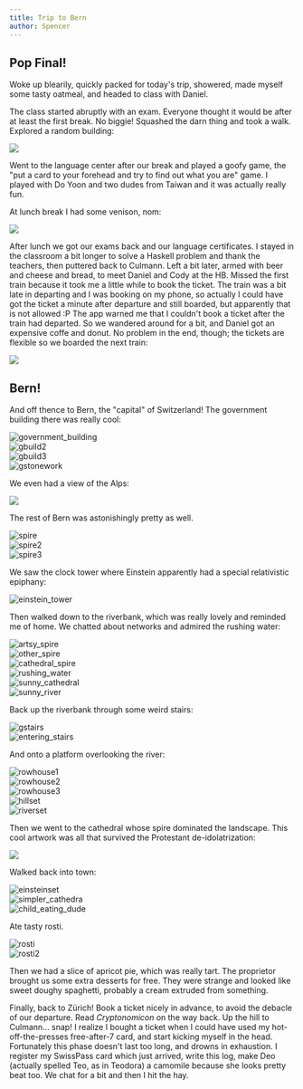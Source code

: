 ```yaml
---
title: Trip to Bern
author: Spencer
---
```


## Pop Final!

Woke up blearily, quickly packed for today's trip, showered, made myself some tasty oatmeal, and headed to class with Daniel.

The class started abruptly with an exam. Everyone thought it would be after at least the first break. No biggie! Squashed the darn thing and took a walk. Explored a random building:

![](../images/cool_atrium.jpg)

Went to the language center after our break and played a goofy game, the "put a card to your forehead and try to find out what you are" game. I played with Do Yoon and two dudes from Taiwan and it was actually really fun.

At lunch break I had some venison, nom:

![](../images/venison.jpg)

After lunch we got our exams back and our language certificates. I stayed in the classroom a bit longer to solve a Haskell problem and thank the teachers, then puttered back to Culmann. Left a bit later, armed with beer and cheese and bread, to meet Daniel and Cody at the HB. Missed the first train because it took me a little while to book the ticket. The train was a bit late in departing and I was booking on my phone, so actually I could have got the ticket a minute after departure and still boarded, but apparently that is not allowed :P The app warned me that I couldn't book a ticket after the train had departed. So we wandered around for a bit, and Daniel got an expensive coffe and donut. No problem in the end, though; the tickets are flexible so we boarded the next train:

![](../images/train_field.jpg)

## Bern!

And off thence to Bern, the "capital" of Switzerland! The government building there was really cool:

![government_building](../images/government_building.jpg)  
![gbuild2](../images/gbuild2.jpg)  
![gbuild3](../images/gbuild3.jpg)  
![gstonework](../images/gstonework.jpg)


We even had a view of the Alps:

![](../images/geealps.jpg)

The rest of Bern was astonishingly pretty as well.

![spire](../images/spire.jpg)  
![spire2](../images/spire2.jpg)  
![spire3](../images/spire3.jpg)

We saw the clock tower where Einstein apparently had a special relativistic epiphany:

![einstein_tower](../images/einstein_tower.jpg)

Then walked down to the riverbank, which was really lovely and reminded me of home. We chatted about networks and admired the rushing water:

![artsy_spire](../images/artsy_spire.jpg)  
![other_spire](../images/other_spire.jpg)  
![cathedral_spire](../images/cathedral_spire.jpg)  
![rushing_water](../images/rushing_water.jpg)  
![sunny_cathedral](../images/sunny_cathedral.jpg)  
![sunny_river](../images/sunny_river.jpg)

Back up the riverbank through some weird stairs:

![gstairs](../images/gstairs.jpg)  
![entering_stairs](../images/entering_stairs.jpg)

And onto a platform overlooking the river:

![rowhouse1](../images/rowhouse1.jpg)  
![rowhouse2](../images/rowhouse2.jpg)  
![rowhouse3](../images/rowhouse3.jpg)  
![hillset](../images/hillset.jpg)  
![riverset](../images/riverset.jpg)

Then we went to the cathedral whose spire dominated the landscape. This cool artwork was all that survived the Protestant de-idolatrization:

![](../images/heaven_and_hell.jpg)

Walked back into town:

![einsteinset](../images/einsteinset.jpg)  
![simpler_cathedra](../images/simpler_cathedra.jpg)  
![child_eating_dude](../images/child_eating_dude.jpg)

Ate tasty rosti.

![rosti](../images/rosti.jpg)  
![rosti2](../images/rosti2.jpg)

Then we had a slice of apricot pie, which was really tart. The proprietor brought us some extra desserts for free. They were strange and looked like sweet doughy spaghetti, probably a cream extruded from something.

Finally, back to Zürich! Book a ticket nicely in advance, to avoid the debacle of our departure. Read *Cryptonomicon* on the way back. Up the hill to Culmann... snap! I realize I bought a ticket when I could have used my hot-off-the-presses free-after-7 card, and start kicking myself in the head. Fortunately this phase doesn't last too long, and drowns in exhaustion. I register my SwissPass card which just arrived, write this log, make Deo (actually spelled Teo, as in Teodora) a camomile because she looks pretty beat too. We chat for a bit and then I hit the hay.